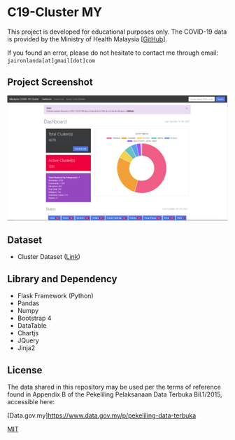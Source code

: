 # C19-Cluster MY

This project is developed for educational purposes only. The COVID-19 data is provided by the Ministry of Health Malaysia [[GitHub](https://github.com/MoH-Malaysia/covid19-public)].

If you found an error, please do not hesitate to contact me through email: `jaironlanda[at]gmail[dot]com`

## Project Screenshot
![C19-Cluster Dashboard](https://github.com/Jaironlanda/C19-cluster-MY/blob/main/screenshot/Screenshot_dashboard.png)

## Dataset
- Cluster Dataset ([Link](https://github.com/MoH-Malaysia/covid19-public/tree/main/epidemic#cluster-analysis))


## Library and Dependency
- Flask Framework (Python)
- Pandas
- Numpy
- Bootstrap 4
- DataTable
- Chartjs
- JQuery
- Jinja2

## License

The data shared in this repository may be used per the terms of reference found in Appendix B of the Pekeliling Pelaksanaan Data Terbuka Bil.1/2015, accessible here:

[Data.gov.my]https://www.data.gov.my/p/pekeliling-data-terbuka

[MIT](https://choosealicense.com/licenses/mit/)